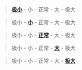 ﻿>[**极小**](db/dbtoday) - 小 - 正常 - 大 - 极大            

>极小 - [**小**](db/dbtoday) - 正常 - 大 - 极大            

>极小 - 小 - [**正常**](db/dbtoday) - 大 - 极大            

>极小 - 小 - 正常 - [**大**](db/dbtoday) - 极大            

>极小 - 小 - 正常 - 大 - [**极大**](db/dbtoday)            